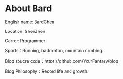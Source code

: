 # About Bard



English name: BardChen

Location: ShenZhen

Carrer: Programmer

Sports：Running, badminton, mountain climbing.

Blog soucre code：https://github.com/YourFantasy/blog

Blog Philosophy：Record life and growth.
